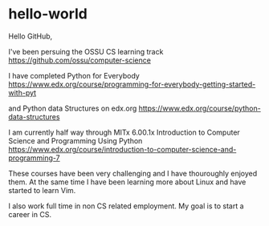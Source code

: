 # hello-world
Hello GitHub,

I've been persuing the OSSU CS learning track
https://github.com/ossu/computer-science

I have completed Python for Everybody 
https://www.edx.org/course/programming-for-everybody-getting-started-with-pyt

and Python data Structures on edx.org
https://www.edx.org/course/python-data-structures

I am currently half way through MITx 6.00.1x
Introduction to Computer Science and Programming Using Python
https://www.edx.org/course/introduction-to-computer-science-and-programming-7

These courses have been very challenging and I have thouroughly enjoyed them.
At the same time I have been learning more about Linux and have started to 
learn Vim. 

I also work full time in non CS related employment.
My goal is to start a career in CS.
